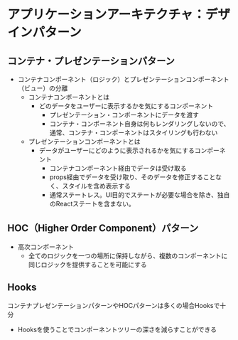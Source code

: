 # アプリケーションアーキテクチャ：デザインパターン

## コンテナ・プレゼンテーションパターン

- コンテナコンポーネント（ロジック）とプレゼンテーションコンポーネント（ビュー）の分離
  - コンテナコンポーネントとは
    - どのデータをユーザーに表示するかを気にするコンポーネント
      - プレゼンテーション・コンポーネントにデータを渡す
      - コンテナ・コンポーネント自身は何もレンダリングしないので、通常、コンテナ・コンポーネントはスタイリングも行わない
  - プレゼンテーションコンポーネントとは
    - データがユーザーにどのように表示されるかを気にするコンポーネント
      - コンテナコンポーネント経由でデータは受け取る
      - props経由でデータを受け取り、そのデータを修正することなく、スタイルを含め表示する
      - 通常ステートレス。UI目的でステートが必要な場合を除き、独自のReactステートを含まない。

## HOC（Higher Order Component）パターン

- 高次コンポーネント
  - 全てのロジックを一つの場所に保持しながら、複数のコンポーネントに同じロジックを提供することを可能にする

## Hooks

コンテナプレゼンテーションパターンやHOCパターンは多くの場合Hooksで十分

- Hooksを使うことでコンポーネントツリーの深さを減らすことができる
